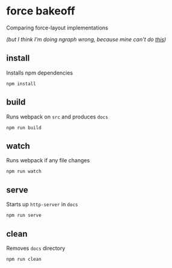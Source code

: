 # force bakeoff

Comparing force-layout implementations

*(but I think I'm doing ngraph wrong, because mine can't do [this](http://jsbin.com/visasow/edit?html,output))*

## install
Installs npm dependencies
```
npm install
```

## build
Runs webpack on `src` and produces `docs`
```
npm run build
```

## watch
Runs webpack if any file changes
```
npm run watch
```

## serve
Starts up `http-server` in `docs`
```
npm run serve
```

## clean
Removes `docs` directory
```
npm run clean
```
